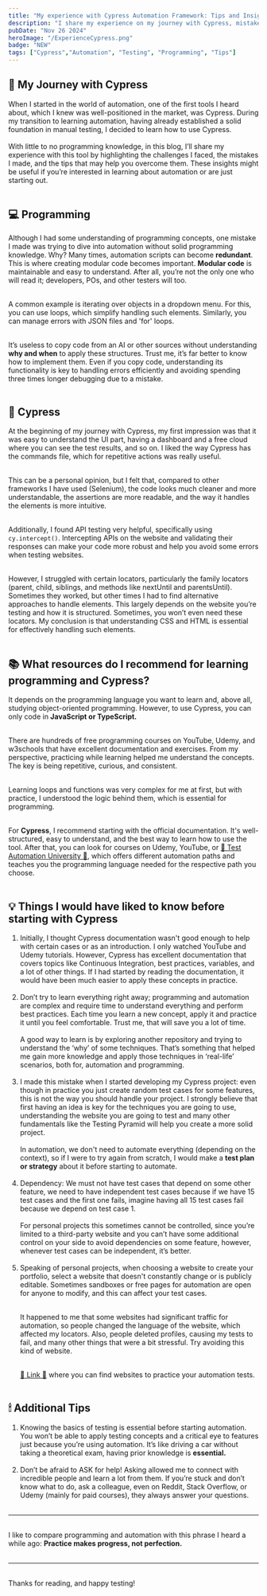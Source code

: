 ```yaml
---
title: "My experience with Cypress Automation Framework: Tips and Insights."
description: "I share my experience on my journey with Cypress, mistakes I made and some tips by learning from the mistakes I made along the way."
pubDate: "Nov 26 2024"
heroImage: "/ExperienceCypress.png"
badge: "NEW"
tags: ["Cypress","Automation", "Testing", "Programming", "Tips"]
---
```


<h2 class="text-2xl font-bold mb-4">🚀 My Journey with Cypress</h2>

When I started in the world of automation, one of the first tools I heard about, which I knew was well-positioned in the market, was Cypress. During my transition to learning automation, having already established a solid foundation in manual testing, I decided to learn how to use Cypress.<br/><br/>
With little to no programming knowledge, in this blog, I’ll share my experience with this tool by highlighting the challenges I faced, the mistakes I made, and the tips that may help you overcome them. These insights might be useful if you’re interested in learning about automation or are just starting out.<br/><br/>

<h2 class="text-2xl font-bold mb-4">💻 Programming</h2>

Although I had some understanding of programming concepts, one mistake I made was trying to dive into automation without solid programming knowledge. Why? Many times, automation scripts can become <b>redundant</b>. This is where creating modular code becomes important. <b>Modular code</b> is maintainable and easy to understand. After all, you’re not the only one who will read it; developers, POs, and other testers will too.<br/><br/>

A common example is iterating over objects in a dropdown menu. For this, you can use loops, which simplify handling such elements. Similarly, you can manage errors with JSON files and 'for' loops.<br/><br/>

It’s useless to copy code from an AI or other sources without understanding <b>why and when</b> to apply these structures. Trust me, it’s far better to know how to implement them. Even if you copy code, understanding its functionality is key to handling errors efficiently and avoiding spending three times longer debugging due to a mistake.<br/><br/>

<h2 class="text-2xl font-bold mb-4">🔄 Cypress</h2>

At the beginning of my journey with Cypress, my first impression was that it was easy to understand the UI part, having a dashboard and a free cloud where you can see the test results, and so on. I liked the way Cypress has the commands file, which for repetitive actions was really useful.<br/><br/>

This can be a personal opinion, but I felt that, compared to other frameworks I have used (Selenium), the code looks much cleaner and more understandable, the assertions are more readable, and the way it handles the elements is more intuitive.<br/><br/>

Additionally, I found API testing very helpful, specifically using `cy.intercept()`. Intercepting APIs on the website and validating their responses can make your code more robust and help you avoid some errors when testing websites. <br/><br/>

However, I struggled with certain locators, particularly the family locators (parent, child, siblings, and methods like nextUntil and parentsUntil). Sometimes they worked, but other times I had to find alternative approaches to handle elements. This largely depends on the website you’re testing and how it is structured. Sometimes, you won’t even need these locators. My conclusion is that understanding CSS and HTML is essential for effectively handling such elements.<br/><br/>

<h2 class="text-2xl font-bold mb-4">📚 What resources do I recommend for learning programming and Cypress?</h2>

It depends on the programming language you want to learn and, above all, studying object-oriented programming. However, to use Cypress, you can only code in <b>JavaScript or TypeScript.</b><br/><br/>

There are hundreds of free programming courses on YouTube, Udemy, and w3schools that have excellent documentation and exercises. From my perspective, practicing while learning helped me understand the concepts. The key is being repetitive, curious, and consistent.<br/><br/>

Learning loops and functions was very complex for me at first, but with practice, I understood the logic behind them, which is essential for programming.<br></br>

For <b>Cypress</b>, I recommend starting with the official documentation. It's well-structured, easy to understand, and the best way to learn how to use the tool. After that, you can look for courses on Udemy, YouTube, or <a href="https://testautomationu.applitools.com/learningpaths.html?id=cypress-path" style="text-decoration: underline;">🔗 Test Automation University 🔗</a>, which offers different automation paths and teaches you the programming language needed for the respective path you choose. <br/><br/>

<h2 class="text-2xl font-bold mb-4">💡 Things I would have liked to know before starting with Cypress</h2>

<ol class="list-decimal ml-5">
  <li> Initially, I thought Cypress documentation wasn't good enough to help with certain cases or as an introduction. I only watched YouTube and Udemy tutorials. However, Cypress has excellent documentation that covers topics like Continuous Integration, best practices, variables, and a lot of other things. If I had started by reading the documentation, it would have been much easier to apply these concepts in practice. <br/><br/>

  <li> Don’t try to learn everything right away; programming and automation are complex and require time to understand everything and perform best practices. Each time you learn a new concept, apply it and practice it until you feel comfortable. Trust me, that will save you a lot of time. <br><br> 
  A good way to learn is by exploring another repository and trying to understand the ‘why’ of some techniques. That’s something that helped me gain more knowledge and apply those techniques in ‘real-life’ scenarios, both for, automation and programming.<br/><br/>

  <li> I made this mistake when I started developing my Cypress project: even though in practice you just create random test cases for some features, this is not the way you should handle your project. I strongly believe that first having an idea is key for the techniques you are going to use, understanding the website you are going to test and many other fundamentals like the Testing Pyramid will help you create a more solid project. <br><br> 
  In automation, we don't need to automate everything (depending on the context), so if I were to try again from scratch, I would make a <b>test plan or strategy</b> about it before starting to automate.<br/><br/>

  <li> Dependency: We must not have test cases that depend on some other feature, we need to have independent test cases because if we have 15 test cases and the first one fails, imagine having all 15 test cases fail because we depend on test case 1. <br><br> 
  For personal projects this sometimes cannot be controlled, since you’re limited to a third-party website and you can’t have some additional control on your side to avoid dependencies on some feature, however, whenever test cases can be independent, it’s better.<br/><br/>

  <li> Speaking of personal projects, when choosing a website to create your portfolio, select a website that doesn't constantly change or is publicly editable. Sometimes sandboxes or free pages for automation are open for anyone to modify, and this can affect your test cases.<br> <br> 

  It happened to me that some websites had significant traffic for automation, so people changed the language of the website, which affected my locators. Also, people deleted profiles, causing my tests to fail, and many other things that were a bit stressful. Try avoiding this kind of website.<br> <br> 

  
  <a href="https://federico-toledo.com/sitios-de-prueba-para-practicar/" style="text-decoration: underline;">🔗 Link 🔗</a> where you can find websites to practice your automation tests.<br/><br/>

</ol>

<h2 class="text-2xl font-bold mb-4">🕯 Additional Tips</h2>

<ol class="list-decimal ml-5">
  <li> Knowing the basics of testing is essential before starting automation. You won’t be able to apply testing concepts and a critical eye to features just because you’re using automation. It’s like driving a car without taking a theoretical exam, having prior knowledge is <b>essential.</b> <br/><br/>

  <li> Don’t be afraid to ASK for help! Asking allowed me to connect with incredible people and learn a lot from them. If you’re stuck and don’t know what to do, ask a colleague, even on Reddit, Stack Overflow, or Udemy (mainly for paid courses), they always answer your questions. <br/><br/>

</ol>

---
<br></b>
I like to compare programming and automation with this phrase I heard a while ago: <b>Practice makes progress, not perfection.</b> <br></br>


---
<br>
Thanks for reading, and happy testing!


